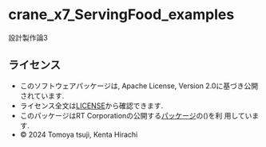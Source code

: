 # crane_x7_ServingFood_examples
設計製作論3

## ライセンス
- このソフトウェアパッケージは, Apache License, Version 2.0に基づき公開されています.
- ライセンス全文は[LICENSE](https://github.com/bloodlemon2/crane_x7_ServingFood_examples/blob/main/LICENSE)から確認できます.
- このパッケージはRT Corporationの公開する[パッケージ](https://github.com/rt-net/crane_x7_ros/tree/ros2)の()を利
用しています.
- © 2024 Tomoya tsuji, Kenta Hirachi

